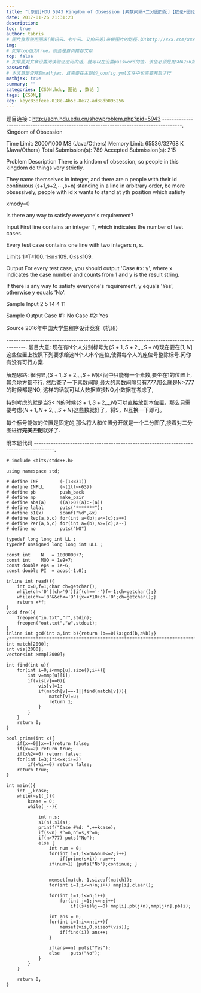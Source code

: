 ```yaml
---
title: "[原创]HDU 5943 Kingdom of Obsession [素数间隔+二分图匹配]【数论+图论】"
date: 2017-01-26 21:31:23
description:
toc: true
author: tabris
# 图片推荐使用图床(腾讯云、七牛云、又拍云等)来做图片的路径.如:http://xxx.com/xxx.jpg
img:
# 如果top值为true，则会是首页推荐文章
top: false
# 如果要对文章设置阅读验证密码的话，就可以在设置password的值，该值必须是用SHA256加密后的密码，防止被他人识破
password:
# 本文章是否开启mathjax，且需要在主题的_config.yml文件中也需要开启才行
mathjax: true
summary: ""
categories: [CSDN,hdu, 图论 , 数论 ]
tags: [CSDN,]
key: keyc838feee-018e-4b5c-8e72-ad38db095256
---
```


题目连接：http://acm.hdu.edu.cn/showproblem.php?pid=5943
--------------------------------------------------------------------------------------.
Kingdom of Obsession

Time Limit: 2000/1000 MS (Java/Others)    Memory Limit: 65536/32768 K (Java/Others)
Total Submission(s): 789    Accepted Submission(s): 215


Problem Description
There is a kindom of obsession, so people in this kingdom do things very strictly.

They name themselves in integer, and there are n people with their id continuous (s+1,s+2,⋯,s+n) standing in a line in arbitrary order, be more obsessively, people with id x wants to stand at yth position which satisfy

xmody=0


Is there any way to satisfy everyone's requirement?


Input
First line contains an integer T, which indicates the number of test cases.

Every test case contains one line with two integers n, s.

Limits
1≤T≤100.
1≤n≤109.
0≤s≤109.


Output
For every test case, you should output 'Case #x: y', where x indicates the case number and counts from 1 and y is the result string.

If there is any way to satisfy everyone's requirement, y equals 'Yes', otherwise y equals 'No'.


Sample Input
2
5 14
4 11


Sample Output
Case #1: No
Case #2: Yes


Source
2016年中国大学生程序设计竞赛（杭州）

--------------------------------------------------------------------------------------.
题目大意:
现在有N个人分别标号为$\{S+1,S+2,,,,S+N\}$现在要在$[1,N]$这些位置上按照下列要求给这N个人串个座位,使得每个人的座位号整除标号.问你有没有可行方案.

解题思路:
很明显,$\{S+1,S+2,,,,S+N\}$区间中只能有一个素数,要坐在1的位置上,其余地方都不行.
然后查了一下素数间隔,最大的素数间隔只有777.那么就是N>777的时候都是NO,
这样的话就可以大数据直接NO,小数据在考虑了,

特别考虑的就是当S< N的时候$\{S+1,S+2,,,,N\}$可以直接放到本位置，那么只需要考虑$\{N+1,N+2,,,,S+N\}$这些数就好了，将S，N互换一下即可。

每个标号能做的位置是固定的,那么将人和位置分开就是一个二分图了,接着对二分图进行**完美匹配**就好了.

附本题代码
--------------------------------------------------------------------------------------.
```
# include <bits/stdc++.h>

using namespace std;

# define INF        (~(1<<31))
# define INFLL      (~(1ll<<63))
# define pb         push_back
# define mp         make_pair
# define abs(a)     ((a)>0?(a):-(a))
# define lalal      puts("*******");
# define s1(x)      scanf("%d",&x)
# define Rep(a,b,c) for(int a=(b);a<=(c);a++)
# define Per(a,b,c) for(int a=(b);a>=(c);a--)
# define no         puts("NO")

typedef long long int LL ;
typedef unsigned long long int uLL ;

const int    N   = 1000000+7;
const int    MOD = 1e9+7;
const double eps = 1e-6;
const double PI  = acos(-1.0);

inline int read(){
    int x=0,f=1;char ch=getchar();
    while(ch<'0'||ch>'9'){if(ch=='-')f=-1;ch=getchar();}
    while(ch>='0'&&ch<='9'){x=x*10+ch-'0';ch=getchar();}
    return x*f;
}
void fre(){
    freopen("in.txt","r",stdin);
    freopen("out.txt","w",stdout);
}
inline int gcd(int a,int b){return (b==0)?a:gcd(b,a%b);}
/***********************************************************************/
int match[2000];
int vis[2000];
vector<int >mmp[2000];

int find(int u){
    for(int i=0;i<mmp[u].size();i++){
        int v=mmp[u][i];
        if(vis[v]==0){
            vis[v]=1;
            if(match[v]==-1||find(match[v])){
                match[v]=u;
                return 1;
            }
        }
    }
    return 0;
}

bool prime(int x){
    if(x==0||x==1)return false;
    if(x==2) return true;
    if(x%2==0) return false;
    for(int i=3;i*i<=x;i+=2)
        if(x%i==0) return false;
    return true;
}

int main(){
    int _,kcase;
    while(~s1(_)){
        kcase = 0;
        while(_--){

            int n,s;
            s1(n),s1(s);
            printf("Case #%d: ",++kcase);
            if(s<n) s^=n,n^=s,s^=n;
            if(n>777) puts("No");
            else {
                int num = 0;
                for(int i=1;i<=n&&num<=2;i++)
                    if(prime(s+i)) num++;
                if(num>1) {puts("No");continue; }


                memset(match,-1,sizeof(match));
                for(int i=1;i<=n+n;i++) mmp[i].clear();

                for(int i=1;i<=n;i++)
                    for(int j=1;j<=n;j++)
                        if((s+i)%j==0) mmp[i].pb(j+n),mmp[j+n].pb(i);

                int ans = 0;
                for(int i=1;i<=n;i++){
                    memset(vis,0,sizeof(vis));
                    if(find(i)) ans++;
                }

                if(ans==n) puts("Yes");
                else    puts("No");
            }
        }
    }

    return 0;
}
```